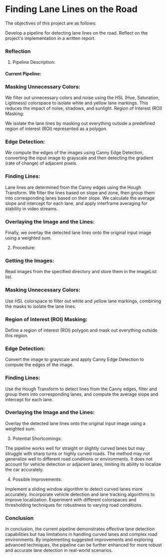 
# Finding Lane Lines on the Road

The objectives of this project are as follows:

Develop a pipeline for detecting lane lines on the road.
Reflect on the project's implementation in a written report.

### Reflection
1. Pipeline Description:

#### Current Pipeline:

### Masking Unnecessary Colors:

We filter out unnecessary colors and noise using the HSL (Hue, Saturation, Lightness) colorspace to isolate white and yellow lane markings. This reduces the impact of noise, shadows, and sunlight.
Region of Interest (ROI) Masking:

We isolate the lane lines by masking out everything outside a predefined region of interest (ROI) represented as a polygon.

### Edge Detection:

We compute the edges of the images using Canny Edge Detection, converting the input image to grayscale and then detecting the gradient (rate of change) of adjacent pixels.

### Finding Lines:

Lane lines are determined from the Canny edges using the Hough Transform. We filter the lines based on slope and zone, then group them into corresponding lanes based on their slope. We calculate the average slope and intercept for each lane, and apply interframe averaging for stability in video streams.

### Overlaying the Image and the Lines:

Finally, we overlay the detected lane lines onto the original input image using a weighted sum.

2. Procedure:

### Getting the Images:

Read images from the specified directory and store them in the imageList list.

### Masking Unnecessary Colors:

Use HSL colorspace to filter out white and yellow lane markings, combining the masks to isolate the lane lines.

### Region of Interest (ROI) Masking:

Define a region of interest (ROI) polygon and mask out everything outside this region.

### Edge Detection:

Convert the image to grayscale and apply Canny Edge Detection to compute the edges of the image.

### Finding Lines:

Use the Hough Transform to detect lines from the Canny edges, filter and group them into corresponding lanes, and compute the average slope and intercept for each lane.

### Overlaying the Image and the Lines:

Overlay the detected lane lines onto the original input image using a weighted sum.

3. Potential Shortcomings:

The pipeline works well for straight or slightly curved lanes but may struggle with sharp turns or highly curved roads.
The method may not generalize well to different road conditions or environments.
It does not account for vehicle detection or adjacent lanes, limiting its ability to localize the car accurately.

4. Possible Improvements:

Implement a sliding window algorithm to detect curved lanes more accurately.
Incorporate vehicle detection and lane tracking algorithms to improve localization.
Experiment with different colorspaces and thresholding techniques for robustness to varying road conditions.

### Conclusion

In conclusion, the current pipeline demonstrates effective lane detection capabilities but has limitations in handling curved lanes and complex road environments. By implementing suggested improvements and exploring advanced techniques, the pipeline can be further enhanced for more robust and accurate lane detection in real-world scenarios.